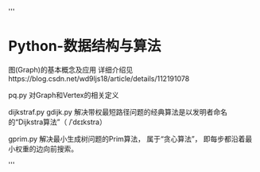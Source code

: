 '''
# Python-数据结构与算法
图(Graph)的基本概念及应用
详细介绍见https://blog.csdn.net/wd9ljs18/article/details/112191078

pq.py
对Graph和Vertex的相关定义

dijkstraf.py
gdijk.py
解决带权最短路径问题的经典算法是以发明者命名的“Dijkstra算法”（ /ˈdɛɪkstra）

gprim.py
解决最小生成树问题的Prim算法， 属于“贪心算法”， 即每步都沿着最小权重的边向前搜索。

'''
